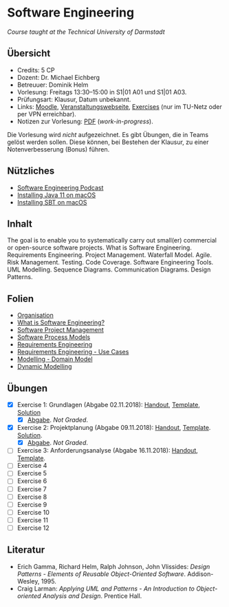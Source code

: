 # Software Engineering

*Course taught at the Technical University of Darmstadt*

## Übersicht

*   Credits: 5 CP
*   Dozent: Dr. Michael Eichberg
*   Betreuuer: Dominik Helm
*   Vorlesung: Freitags 13:30–15:00 in S1|01 A01 und S1|01 A03.
*   Prüfungsart: Klausur, Datum unbekannt.
*   Links: [Moodle](https://moodle.informatik.tu-darmstadt.de/course/view.php?id=446), [Veranstaltungswebseite](http://stg-tud.github.io/eise/), [Exercises](https://submission.st.informatik.tu-darmstadt.de/course/se18) (nur im TU-Netz oder per VPN erreichbar).
*   Notizen zur Vorlesung: [PDF](notizen.pdf) (*work-in-progress*).

Die Vorlesung wird *nicht* aufgezeichnet. Es gibt Übungen, die in Teams gelöst werden sollen. Diese können, bei Bestehen der Klausur, zu einer Notenverbesserung (Bonus) führen. 

## Nützliches

*   [Software Engineering Podcast](https://se-radio.net/)
*   [Installing Java 11 on macOS](https://asciinema.org/a/qEsQtmzyRzv0k0ZVbhT5Q5Kdd?speed=3)
*   [Installing SBT on macOS](https://asciinema.org/a/SNTEQhyClokbZUUbZ7XaC1miG?speed=3)

## Inhalt

The goal is to enable you to systematically carry out small(er) commercial or open-source software projects. What is Software Engineering. Requirements Engineering. Project Management. Waterfall Model. Agile. Risk Management. Testing. Code Coverage. Software Engineering Tools. UML Modelling. Sequence Diagrams. Communication Diagrams. Design Patterns. 

## Folien

*   [Organisation](http://stg-tud.github.io/eise/WS18-SE-01-Organization.pdf)
*   [What is Software Engineering?](http://stg-tud.github.io/eise/WS18-SE-02-What_is_Software_Engineering.pdf)
*   [Software Project Management](http://stg-tud.github.io/eise/WS18-SE-03-Software_Project_Management.pdf)
*   [Software Process Models](http://stg-tud.github.io/eise/WS18-SE-04-Software_Process_Models.pdf)
*   [Requirements Engineering](http://stg-tud.github.io/eise/WS18-SE-05-Requirements_Engineering.pdf)
*   [Requirements Engineering - Use Cases](http://stg-tud.github.io/eise/WS18-SE-06-Requirements_Engineering-Use_Cases.pdf)
*   [Modelling - Domain Model](http://stg-tud.github.io/eise/WS18-SE-07-Modeling-static_Part.pdf)
*   [Dynamic Modelling](http://stg-tud.github.io/eise/WS18-SE-08-Modeling-dynamic_Part.pdf)

## Übungen

- [X] Exercise 1: Grundlagen (Abgabe 02.11.2018): [Handout](https://submission.st.informatik.tu-darmstadt.de/course/se18/handouts/1), [Template](https://submission.st.informatik.tu-darmstadt.de/course/se18/templates/1), [Solution](https://submission.st.informatik.tu-darmstadt.de/course/se18/solution/1)
    - [X] [Abgabe](exercises/ex01). *Not Graded*.
- [X] Exercise 2: Projektplanung (Abgabe 09.11.2018): [Handout](https://submission.st.informatik.tu-darmstadt.de/course/se18/handouts/2), [Template](https://submission.st.informatik.tu-darmstadt.de/course/se18/templates/2). [Solution](https://submission.st.informatik.tu-darmstadt.de/course/se18/solution/2).
    - [X] [Abgabe](https://github.com/xfbs/se/blob/master/exercises/ex02/solution/solution.pdf). *Not Graded*.
- [ ] Exercise 3: Anforderungsanalyse (Abgabe 16.11.2018): [Handout](https://submission.st.informatik.tu-darmstadt.de/course/se18/handouts/3), [Template](https://submission.st.informatik.tu-darmstadt.de/course/se18/templates/3).
- [ ] Exercise 4
- [ ] Exercise 5
- [ ] Exercise 6
- [ ] Exercise 7
- [ ] Exercise 8
- [ ] Exercise 9
- [ ] Exercise 10
- [ ] Exercise 11
- [ ] Exercise 12

## Literatur

*   Erich Gamma, Richard Helm, Ralph Johnson, John Vlissides: *Design Patterns - Elements of Reusable Object-Oriented Software*. Addison-Wesley, 1995. 
*   Craig Larman: *Applying UML and Patterns - An Introduction to Object-oriented Analysis and Design*. Prentice Hall.
